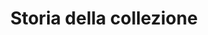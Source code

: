 ---
templateKey: history
title: Storia della collezione
it:
  title: Storia della collezione
  description: >
    La storia del Museo Civico di Nepi inizia negli anni '80 del secolo scorso con l'istituzione di un deposito per i beni culturali.
  textA: >
    La nascita di una prima raccolta di reperti provenienti dal territorio nepesino risale agli anni ’80 del secolo scorso, quando l’amministrazione comunale di Nepi, su sollecitazione della locale sede dell'Archeoclub, istituì un “deposito per i beni culturali” per conservare i materiali archeologici che minacciavano di essere dispersi o trafugati.
  textB: >
    Nel 1992, la Soprintendenza Archeologica per l'Etruria Meridionale, in collaborazione con il Comune di Nepi, realizzò la mostra 'le necropoli di Nepi'. Al termine dell’esposizione, parte dei materiali ritornarono nei magazzini statali, mentre altri contribuirono a costituire il primo allestimento del Museo Civico, aperto regolarmente al pubblico dal giugno del 1995 nella Sala Nobile del Palazzo Comunale. All'inizio del 1998 l'esposizione museale fu trasferita temporaneamente nei locali seminterrati del Palazzo Comunale; ciò comportò una revisione dell'allestimento, arricchito nel corso del tempo da reperti ceramici ricomposti attraverso un’accurata opera di restauro e da materiali lapidei recuperati all’interno della Rocca dei Borgia di Nepi.
  textC: >
    Nel 2003, a seguito della redazione di un nuovo progetto scientifico di allestimento, frutto della collaborazione fra la direzione del Museo e la Soprintendenza Archeologica, il Comune di Nepi diede l’avvio ai lavori di riqualificazione di ampi locali situati all’interno del palazzo storico adiacente al Palazzo Comunale. Grazie anche al concorso della Regione Lazio e della Provincia di Viterbo, dopo un lungo lavoro di riordino dei materiali ed il rientro a Nepi di importanti reperti archeologici provenienti dalle necropoli nepesine e dalla catacomba di Santa Savinilla, la nuova sede museale è inaugurata nella primavera del 2014.
en:
  title: History of our collection
  description: >
    La storia del Museo Civico di Nepi inizia negli anni '80 del secolo scorso con l'istituzione di un deposito per i beni culturali.
  textA: >
    La nascita di una prima raccolta di reperti provenienti dal territorio nepesino risale agli anni ’80 del secolo scorso, quando l’amministrazione comunale di Nepi, su sollecitazione della locale sede dell'Archeoclub, istituì un “deposito per i beni culturali” per conservare i materiali archeologici che minacciavano di essere dispersi o trafugati.
  textB: >
    Nel 1992, la Soprintendenza Archeologica per l'Etruria Meridionale, in collaborazione con il Comune di Nepi, realizzò la mostra 'le necropoli di Nepi'. Al termine dell’esposizione, parte dei materiali ritornarono nei magazzini statali, mentre altri contribuirono a costituire il primo allestimento del Museo Civico, aperto regolarmente al pubblico dal giugno del 1995 nella Sala Nobile del Palazzo Comunale. All'inizio del 1998 l'esposizione museale fu trasferita temporaneamente nei locali seminterrati del Palazzo Comunale; ciò comportò una revisione dell'allestimento, arricchito nel corso del tempo da reperti ceramici ricomposti attraverso un’accurata opera di restauro e da materiali lapidei recuperati all’interno della Rocca dei Borgia di Nepi.
  textC: >
    Nel 2003, a seguito della redazione di un nuovo progetto scientifico di allestimento, frutto della collaborazione fra la direzione del Museo e la Soprintendenza Archeologica, il Comune di Nepi diede l’avvio ai lavori di riqualificazione di ampi locali situati all’interno del palazzo storico adiacente al Palazzo Comunale. Grazie anche al concorso della Regione Lazio e della Provincia di Viterbo, dopo un lungo lavoro di riordino dei materiali ed il rientro a Nepi di importanti reperti archeologici provenienti dalle necropoli nepesine e dalla catacomba di Santa Savinilla, la nuova sede museale è inaugurata nella primavera del 2014.
---